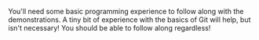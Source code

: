 You'll need some basic programming experience to follow along with the demonstrations. A tiny bit of experience with the basics of Git will help, but isn't necessary! You should be able to follow along regardless!